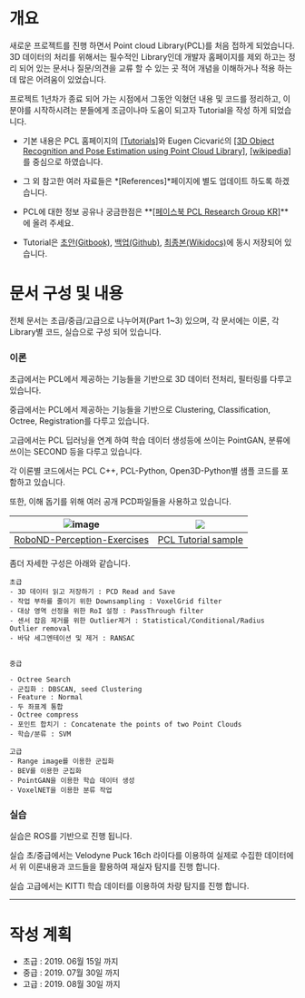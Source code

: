 # 개요 


새로운 프로젝트를 진행 하면서 Point cloud Library(PCL)를 처음 접하게 되었습니다. 3D 데이터의 처리를 위해서는 필수적인 Library인데 개발자 홈페이지를 제외 하고는 정리 되어 있는 문서나 질문/의견을 교류 할 수 있는 곳 적어 개념을 이해하거나 적용 하는데 많은 어려움이 있었습니다. 

프로젝트 1년차가 종료 되어 가는 시점에서 그동안 익혔던 내용 및 코드를 정리하고, 이 분야를 시작하시려는 분들에게 조금이나마 도움이 되고자 Tutorial을 작성 하게 되었습니다. 


- 기본 내용은 PCL 홈페이지의 [[Tutorials]](http://pointclouds.org/documentation/tutorials/)와 Eugen Cicvarić의 [[3D Object Recognition and Pose Estimation using Point Cloud Library]](https://drive.google.com/file/d/1QtQTlm3_FiOdBslbtMAubVMyd2Bjofl1/view?fbclid=IwAR0NZfTAvfSwg_X_Flx5Uhg5GMLRaNFdgKU6PZRsHuskc95Sd2ErAKLg4LM), [[wikipedia]](https://www.wikipedia.org/)를 중심으로 하였습니다. 

- 그 외 참고한 여러 자료들은 *[References]*페이지에 별도 업데이트 하도록 하겠습니다. 

- PCL에 대한 정보 공유나 궁금한점은 **[[페이스북 PCL Research Group KR]](https://www.facebook.com/groups/165198587522918/)**에 올려 주세요. 

- Tutorial은 [초안(Gitbook)](https://adioshun.gitbooks.io/pcl-tutorial/content/), [백업(Github)](https://github.com/adioshun/gitBook_Tutorial_PCL), [최종본(Wikidocs)](https://wikidocs.net/book/827)에 동시 저장되어 있습니다. 


# 문서 구성 및 내용 

전체 문서는 초급/중급/고급으로 나누어져(Part 1~3) 있으며, 각 문서에는 이론, 각 Library별 코드, 실습으로 구성 되어 있습니다. 


### 이론 

초급에서는 PCL에서 제공하는 기능들을 기반으로 3D 데이터 전처리, 필터링를 다루고 있습니다. 

중급에서는 PCL에서 제공하는 기능들을 기반으로 Clustering, Classification, Octree, Registration를 다루고 있습니다. 

고급에서는 PCL 딥러닝을 연계 하여 학습 데이터 생성등에 쓰이는 PointGAN, 분류에 쓰이는 SECOND 등을 다루고 있습니다. 

각 이론별 코드에서는 PCL C++, PCL-Python, Open3D-Python별 샘플 코드를 포함하고 있습니다. 


또한, 이해 돕기를 위해 여러 공개 PCD파일들을 사용하고 있습니다. 

|![image](https://user-images.githubusercontent.com/17797922/41080489-9d804f18-69db-11e8-8a8b-9422c2e13132.png)|![](https://i.imgur.com/pdSfhsW.png)|
|-|-|
|[RoboND-Perception-Exercises](https://github.com/udacity/RoboND-Perception-Exercises/raw/master/Exercise-1/tabletop.pcd)|[PCL Tutorial sample](https://raw.github.com/PointCloudLibrary/data/master/tutorials/table_scene_lms400.pcd ) |






좀더 자세한 구성은 아래와 같습니다. 

```
초급 
- 3D 데이터 읽고 저장하기 : PCD Read and Save 
- 작업 부하를 줄이기 위한 Downsampling : VoxelGrid filter
- 대상 영역 선정을 위한 RoI 설정 : PassThrough filter
- 센서 잡음 제거를 위한 Outlier제거 : Statistical/Conditional/Radius Outlier removal
- 바닦 세그멘테이션 및 제거 : RANSAC 


중급

- Octree Search
- 군집화 : DBSCAN, seed Clustering 
- Feature : Normal 
- 두 좌표계 통합 
- Octree compress
- 포인트 합치기 : Concatenate the points of two Point Clouds
- 학습/분류 : SVM 

고급 
- Range image를 이용한 군집화 
- BEV를 이용한 군집화 
- PointGAN을 이용한 학습 데이터 생성 
- VoxelNET을 이용한 분류 작업 
```

### 실습 

실습은 ROS를 기반으로 진행 됩니다. 

실습 초/중급에서는 Velodyne Puck 16ch 라이다를 이용하여 실제로 수집한 데이터에서 위 이론내용과 코드들을 활용하여 재실자 탐지를 진행 합니다. 

실습 고급에서는 KITTI 학습 데이터를 이용하여 차량 탐지를 진행 합니다. 




---


# 작성 계획 

- 초급 : 2019. 06월 15일 까지 
- 중급 : 2019. 07월 30일 까지 
- 고급 : 2019. 08월 30일 까지 



